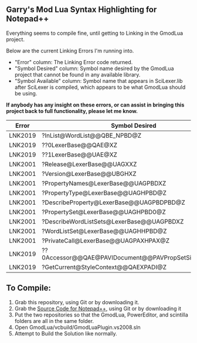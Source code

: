 ## Garry's Mod Lua Syntax Highlighting for Notepad++ ##

Everything seems to compile fine, until getting to Linking in the GmodLua project.

Below are the current Linking Errors I'm running into.
- "Error" column: The Linking Error code returned.
- "Symbol Desired" column: Symbol name desired by the GmodLua project that cannot be found in any available library.
- "Symbol Available" column: Symbol name that appears in SciLexer.lib after SciLexer is compiled, which appears to be what GmodLua should be using.

__**If anybody has any insight on these errors, or can assist in bringing this project back to full functionality, please let me know.**__

Error | Symbol Desired | Symbol Available
----- | -------------- | ----------------
LNK2019 | ?InList@WordList@@QBE_NPBD@Z | ?InList@WordList@Scintilla@@QBE_NPBD@Z
LNK2019 | ??0LexerBase@@QAE@XZ | ??0LexerBase@Scintilla@@QAE@XZ
LNK2019 | ??1LexerBase@@UAE@XZ | ??1LexerBase@Scintilla@@UAE@XZ
LNK2001 | ?Release@LexerBase@@UAGXXZ | ?Release@LexerBase@Scintilla@@UAGXXZ
LNK2001 | ?Version@LexerBase@@UBGHXZ | ?Version@LexerBase@Scintilla@@UBGHXZ
LNK2001 | ?PropertyNames@LexerBase@@UAGPBDXZ | ?PropertyNames@LexerBase@Scintilla@@UAGPBDXZ
LNK2001 | ?PropertyType@LexerBase@@UAGHPBD@Z | ?PropertyType@LexerBase@Scintilla@@UAGHPBD@Z
LNK2001 | ?DescribeProperty@LexerBase@@UAGPBDPBD@Z | ?DescribeProperty@LexerBase@Scintilla@@UAGPBDPBD@Z
LNK2001 | ?PropertySet@LexerBase@@UAGHPBD0@Z | ?PropertySet@LexerBase@Scintilla@@UAGHPBD0@Z
LNK2001 | ?DescribeWordListSets@LexerBase@@UAGPBDXZ | ?DescribeWordListSets@LexerBase@Scintilla@@UAGPBDXZ
LNK2001 | ?WordListSet@LexerBase@@UAGHHPBD@Z | ?WordListSet@LexerBase@Scintilla@@UAGHHPBD@Z
LNK2001 | ?PrivateCall@LexerBase@@UAGPAXHPAX@Z | ?PrivateCall@LexerBase@Scintilla@@UAGPAXHPAX@Z
LNK2019 | ??0Accessor@@QAE@PAVIDocument@@PAVPropSetSimple@@@Z | ??0Accessor@Scintilla@@QAE@PAVIDocument@1@PAVPropSetSimple@1@@Z
LNK2019 | ?GetCurrent@StyleContext@@QAEXPADI@Z | ?GetCurrent@StyleContext@Scintilla@@QAEXPADI@Z

## To Compile: ##

1. Grab this repository, using Git or by downloading it.
2. Grab the [Source Code for Notepad++](https://github.com/notepad-plus-plus/notepad-plus-plus), using Git or by downloading it
3. Put the two repositories so that the GmodLua, PowerEditor, and scintilla folders are all in the same folder.
4. Open GmodLua/vcbuild/GmodLuaPlugin.vs2008.sln
5. Attempt to Build the Solution like normally.
